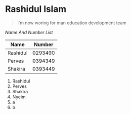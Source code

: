 # Rashidul Islam

>I'm now woring for man education development team


*Name And Number List*

| Name | Number|
|-----|-----|
|Rashidul| 0293490|
|Perves| 0394349|
|Shakira| 0393449|

1. Rashidul
2. Perves
3. Shakira
4. Nyeim
5. a
6. b
